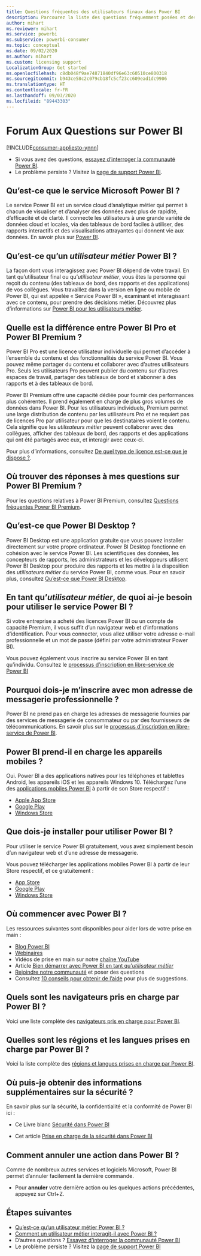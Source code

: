 ```yaml
---
title: Questions fréquentes des utilisateurs finaux dans Power BI
description: Parcourez la liste des questions fréquemment posées et des réponses concernant le service Power BI et les applications mobiles Power BI.
author: mihart
ms.reviewer: mihart
ms.service: powerbi
ms.subservice: powerbi-consumer
ms.topic: conceptual
ms.date: 09/02/2020
ms.author: mihart
ms.custom: licensing support
LocalizationGroup: Get started
ms.openlocfilehash: c8db048f9ae74871840df96e63c60510ce800318
ms.sourcegitcommit: b943ce58c2c079cb18fc5cf23cc609ead1dc9906
ms.translationtype: HT
ms.contentlocale: fr-FR
ms.lasthandoff: 09/03/2020
ms.locfileid: "89443303"
---
```

# <a name="frequently-asked-questions-about-power-bi"></a>Forum Aux Questions sur Power BI

[!INCLUDE[consumer-appliesto-ynnn](../includes/consumer-appliesto-ynnn.md)]

* Si vous avez des questions, [essayez d’interroger la communauté Power BI](https://community.powerbi.com/).
* Le problème persiste ? Visitez la [page de support Power BI](https://powerbi.microsoft.com/support/).

## <a name="what-is-the-microsoft-power-bi-service"></a>Qu’est-ce que le service Microsoft Power BI ?

Le service Power BI est un service cloud d’analytique métier qui permet à chacun de visualiser et d’analyser des données avec plus de rapidité, d’efficacité et de clarté. Il connecte les utilisateurs à une grande variété de données cloud et locales, via des tableaux de bord faciles à utiliser, des rapports interactifs et des visualisations attrayantes qui donnent vie aux données. En savoir plus sur [Power BI](../fundamentals/power-bi-overview.md).

## <a name="what-is-a-power-bi-business-user"></a>Qu’est-ce qu’un *utilisateur métier* Power BI ?

La façon dont vous interagissez avec Power BI dépend de votre travail. En tant qu’utilisateur final ou qu’*utilisateur métier*, vous êtes la personne qui reçoit du contenu (des tableaux de bord, des rapports et des applications) de vos collègues. Vous travaillez dans la version en ligne ou mobile de Power BI, qui est appelée « Service Power BI », examinant et interagissant avec ce contenu, pour prendre des décisions métier.  Découvrez plus d’informations sur [Power BI pour les utilisateurs métier](index.yml).


## <a name="whats-the-difference-between-power-bi-pro-and-power-bi-premium"></a>Quelle est la différence entre Power BI Pro et Power BI Premium ?

Power BI Pro est une licence utilisateur individuelle qui permet d’accéder à l’ensemble du contenu et des fonctionnalités du service Power BI. Vous pouvez même partager du contenu et collaborer avec d’autres utilisateurs Pro. Seuls les utilisateurs Pro peuvent publier du contenu sur d’autres espaces de travail, partager des tableaux de bord et s’abonner à des rapports et à des tableaux de bord. 

Power BI Premium offre une capacité dédiée pour fournir des performances plus cohérentes. Il prend également en charge de plus gros volumes de données dans Power BI. Pour les utilisateurs individuels, Premium permet une large distribution de contenu par les utilisateurs Pro et ne requiert pas de licences Pro par utilisateur pour que les destinataires voient le contenu. Cela signifie que les *utilisateurs métier* peuvent collaborer avec des collègues, afficher des tableaux de bord, des rapports et des applications qui ont été partagés avec eux, et interagir avec ceux-ci. 

Pour plus d’informations, consultez [De quel type de licence est-ce que je dispose ?](end-user-license.md).

## <a name="what-if-i-have-questions-about-power-bi-premium"></a>Où trouver des réponses à mes questions sur Power BI Premium ?

Pour les questions relatives à Power BI Premium, consultez [Questions fréquentes Power BI Premium](../admin/service-premium-faq.md).

## <a name="what-is-power-bi-desktop"></a>Qu’est-ce que Power BI Desktop ?

Power BI Desktop est une application gratuite que vous pouvez installer directement sur votre propre ordinateur. Power BI Desktop fonctionne en cohésion avec le service Power BI.  Les scientifiques des données, les concepteurs de rapports, les administrateurs et les développeurs utilisent Power BI Desktop pour produire des rapports et les mettre à la disposition des *utilisateurs métier* du service Power BI, comme vous. Pour en savoir plus, consultez [Qu’est-ce que Power BI Desktop](../fundamentals/desktop-what-is-desktop.md).

## <a name="as-a-business-user-what-do-i-need-to-use-the-power-bi-service"></a>En tant qu’*utilisateur métier*, de quoi ai-je besoin pour utiliser le service Power BI ?

Si votre entreprise a acheté des licences Power BI ou un compte de capacité Premium, il vous suffit d’un navigateur web et d’informations d’identification. Pour vous connecter, vous allez utiliser votre adresse e-mail professionnelle et un mot de passe (défini par votre administrateur Power BI).  

Vous pouvez également vous inscrire au service Power BI en tant qu’individu. Consultez le [processus d’inscription en libre-service de Power BI](../fundamentals/service-self-service-signup-for-power-bi.md)

## <a name="why-do-i-have-to-sign-up-with-my-work-email"></a>Pourquoi dois-je m’inscrire avec mon adresse de messagerie professionnelle ?

Power BI ne prend pas en charge les adresses de messagerie fournies par des services de messagerie de consommateur ou par des fournisseurs de télécommunications. En savoir plus sur le [processus d’inscription en libre-service de Power BI](../fundamentals/service-self-service-signup-for-power-bi.md).

## <a name="does-power-bi-support-mobile-devices"></a>Power BI prend-il en charge les appareils mobiles ?

Oui. Power BI a des applications natives pour les téléphones et tablettes Android, les appareils iOS et les appareils Windows 10. Téléchargez l’une des [applications mobiles Power BI](https://powerbi.microsoft.com/mobile) à partir de son Store respectif :  

* [Apple App Store](https://go.microsoft.com/fwlink/?LinkId=526218)
* [Google Play](https://go.microsoft.com/fwlink/?LinkID=544867&clcid=0x409)
* [Windows Store](https://go.microsoft.com/fwlink/?LinkId=526478)

## <a name="what-do-i-need-to-install-to-use-power-bi"></a>Que dois-je installer pour utiliser Power BI ?

Pour utiliser le service Power BI gratuitement, vous avez simplement besoin d’un navigateur web et d’une adresse de messagerie.

Vous pouvez télécharger les applications mobiles Power BI à partir de leur Store respectif, et ce gratuitement :

* [App Store](https://go.microsoft.com/fwlink/?LinkId=526218)
* [Google Play](https://go.microsoft.com/fwlink/?LinkID=544867&clcid=0x409)
* [Windows Store](https://go.microsoft.com/fwlink/?LinkId=526478)

## <a name="where-do-i-get-started-with-power-bi"></a>Où commencer avec Power BI ?

Les ressources suivantes sont disponibles pour aider lors de votre prise en main :

* [Blog Power BI](https://powerbi.microsoft.com/blog/)
* [Webinaires](../fundamentals/webinars.md)
* Vidéos de prise en main sur notre [chaîne YouTube](https://www.youtube.com/user/mspowerbi)
* Article [Bien démarrer avec Power BI en tant qu’*utilisateur métier*](index.yml)
* [Rejoindre notre communauté](https://community.powerbi.com/) et poser des questions
* Consultez [10 conseils pour obtenir de l’aide](../fundamentals/service-tips-for-finding-help.md) pour plus de suggestions.

## <a name="what-browsers-does-power-bi-support"></a>Quels sont les navigateurs pris en charge par Power BI ?

Voici une liste complète des [navigateurs pris en charge pour Power BI](../fundamentals/power-bi-browsers.md).

## <a name="what-regions-and-languages-does-power-bi-support"></a>Quelles sont les régions et les langues prises en charge par Power BI ?

Voici la liste complète des [régions et langues prises en charge par Power BI](../fundamentals/supported-languages-countries-regions.md).

## <a name="where-can-i-learn-more-about-security"></a>Où puis-je obtenir des informations supplémentaires sur la sécurité ?

En savoir plus sur la sécurité, la confidentialité et la conformité de Power BI ici :

* Ce Livre blanc [Sécurité dans Power BI](https://go.microsoft.com/fwlink/?LinkId=829185)

* Cet article [Prise en charge de la sécurité dans Power BI](../admin/service-admin-power-bi-security.md)

## <a name="how-do-i-undo-in-power-bi"></a>Comment annuler une action dans Power BI ?

Comme de nombreux autres services et logiciels Microsoft, Power BI permet d’annuler facilement la dernière commande.

* Pour **annuler** votre dernière action ou les quelques actions précédentes, appuyez sur Ctrl+Z.

## <a name="next-steps"></a>Étapes suivantes

* [Qu’est-ce qu’un utilisateur métier Power BI ?](end-user-consumer.md)
* [Comment un utilisateur métier interagit-il avec Power BI ?](end-user-reading-view.md)
* D’autres questions ? [Essayez d’interroger la communauté Power BI](https://community.powerbi.com/)
* Le problème persiste ? Visitez la [page de support Power BI](https://powerbi.microsoft.com/support/)